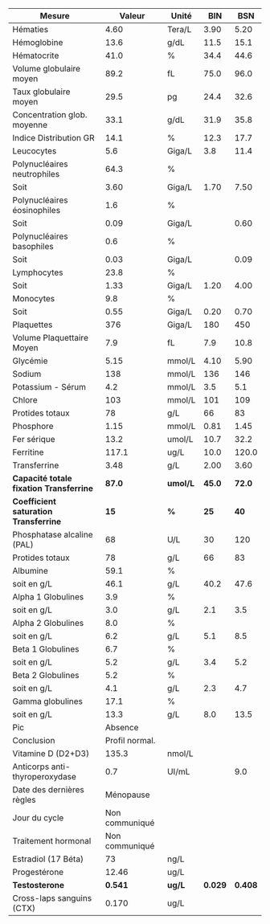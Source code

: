 |                  Mesure                 |            Valeur            |   Unité  |   BIN   |   BSN   |
|-----------------------------------------|------------------------------|----------|---------|---------|
|                 Hématies                |             4.60             |  Tera/L  |   3.90  |   5.20  |
|               Hémoglobine               |             13.6             |   g/dL   |   11.5  |   15.1  |
|               Hématocrite               |             41.0             |     %    |   34.4  |   44.6  |
|         Volume globulaire moyen         |             89.2             |    fL    |   75.0  |   96.0  |
|          Taux globulaire moyen          |             29.5             |    pg    |   24.4  |   32.6  |
|       Concentration glob. moyenne       |             33.1             |   g/dL   |   31.9  |   35.8  |
|          Indice Distribution GR         |             14.1             |     %    |   12.3  |   17.7  |
|                Leucocytes               |              5.6             |  Giga/L  |   3.8   |   11.4  |
|       Polynucléaires neutrophiles       |             64.3             |     %    |         |         |
|                   Soit                  |             3.60             |  Giga/L  |   1.70  |   7.50  |
|       Polynucléaires éosinophiles       |              1.6             |     %    |         |         |
|                   Soit                  |             0.09             |  Giga/L  |         |   0.60  |
|        Polynucléaires basophiles        |              0.6             |     %    |         |         |
|                   Soit                  |             0.03             |  Giga/L  |         |   0.09  |
|               Lymphocytes               |             23.8             |     %    |         |         |
|                   Soit                  |             1.33             |  Giga/L  |   1.20  |   4.00  |
|                Monocytes                |              9.8             |     %    |         |         |
|                   Soit                  |             0.55             |  Giga/L  |   0.20  |   0.70  |
|                Plaquettes               |              376             |  Giga/L  |   180   |   450   |
|        Volume Plaquettaire Moyen        |              7.9             |    fL    |   7.9   |   10.8  |
|                 Glycémie                |             5.15             |  mmol/L  |   4.10  |   5.90  |
|                  Sodium                 |              138             |  mmol/L  |   136   |   146   |
|            Potassium - Sérum            |              4.2             |  mmol/L  |   3.5   |   5.1   |
|                  Chlore                 |              103             |  mmol/L  |   101   |   109   |
|             Protides totaux             |              78              |    g/L   |    66   |    83   |
|                Phosphore                |             1.15             |  mmol/L  |   0.81  |   1.45  |
|               Fer sérique               |             13.2             |  umol/L  |   10.7  |   32.2  |
|                Ferritine                |             117.1            |   ug/L   |   10.0  |  120.0  |
|               Transferrine              |             3.48             |    g/L   |   2.00  |   3.60  |
|**Capacité totale fixation Transferrine**|           **87.0**           |**umol/L**| **45.0**| **72.0**|
| **Coefficient saturation Transferrine** |            **15**            |   **%**  |  **25** |  **40** |
|        Phosphatase alcaline (PAL)       |              68              |    U/L   |    30   |   120   |
|             Protides totaux             |              78              |    g/L   |    66   |    83   |
|                 Albumine                |             59.1             |     %    |         |         |
|               soit en g/L               |             46.1             |    g/L   |   40.2  |   47.6  |
|            Alpha 1 Globulines           |              3.9             |     %    |         |         |
|               soit en g/L               |              3.0             |    g/L   |   2.1   |   3.5   |
|            Alpha 2 Globulines           |              8.0             |     %    |         |         |
|               soit en g/L               |              6.2             |    g/L   |   5.1   |   8.5   |
|            Beta 1 Globulines            |              6.7             |     %    |         |         |
|               soit en g/L               |              5.2             |    g/L   |   3.4   |   5.2   |
|            Beta 2 Globulines            |              5.2             |     %    |         |         |
|               soit en g/L               |              4.1             |    g/L   |   2.3   |   4.7   |
|             Gamma globulines            |             17.1             |     %    |         |         |
|               soit en g/L               |             13.3             |    g/L   |   8.0   |   13.5  |
|                   Pic                   |Absence                       |          |         |         |
|                Conclusion               |        Profil normal.        |          |         |         |
|            Vitamine D (D2+D3)           |             135.3            |  nmol/L  |         |         |
|      Anticorps anti-thyroperoxydase     |              0.7             |   UI/mL  |         |   9.0   |
|        Date des dernières règles        |           Ménopause          |          |         |         |
|              Jour du cycle              |        Non communiqué        |          |         |         |
|           Traitement hormonal           |        Non communiqué        |          |         |         |
|           Estradiol (17 Béta)           |              73              |   ng/L   |         |         |
|               Progestérone              |             12.46            |   ug/L   |         |         |
|             **Testosterone**            |           **0.541**          | **ug/L** |**0.029**|**0.408**|
|        Cross-laps sanguins (CTX)        |             0.170            |   ug/L   |         |         |